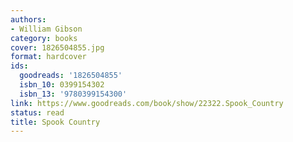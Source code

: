 ```yaml
---
authors:
- William Gibson
category: books
cover: 1826504855.jpg
format: hardcover
ids:
  goodreads: '1826504855'
  isbn_10: 0399154302
  isbn_13: '9780399154300'
link: https://www.goodreads.com/book/show/22322.Spook_Country
status: read
title: Spook Country
---
```

